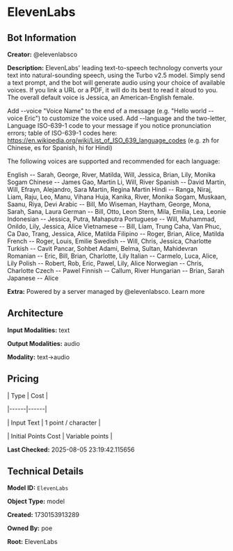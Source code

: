 # ElevenLabs

## Bot Information

**Creator:** @elevenlabsco

**Description:** ElevenLabs' leading text-to-speech technology converts your text into natural-sounding speech, using the Turbo v2.5 model. Simply send a text prompt, and the bot will generate audio using your choice of available voices. If you link a URL or a PDF, it will do its best to read it aloud to you. The overall default voice is Jessica, an American-English female.

Add --voice "Voice Name" to the end of a message (e.g. "Hello world --voice Eric") to customize the voice used. Add --language and the two-letter, Language ISO-639-1 code to your message if you notice pronunciation errors; table of ISO-639-1 codes here: https://en.wikipedia.org/wiki/List_of_ISO_639_language_codes (e.g. zh for Chinese, es for Spanish, hi for Hindi)

The following voices are supported and recommended for each language:

English -- Sarah, George, River, Matilda, Will, Jessica, Brian, Lily, Monika Sogam
Chinese -- James Gao, Martin Li, Will, River
Spanish -- David Martin, Will, Efrayn, Alejandro, Sara Martin, Regina Martin
Hindi -- Ranga, Niraj, Liam, Raju, Leo, Manu, Vihana Huja, Kanika, River, Monika Sogam, Muskaan, Saanu, Riya, Devi
Arabic -- Bill, Mo Wiseman, Haytham, George, Mona, Sarah, Sana, Laura
German -- Bill, Otto, Leon Stern, Mila, Emilia, Lea, Leonie
Indonesian -- Jessica, Putra, Mahaputra
Portuguese -- Will, Muhammad, Onildo, Lily, Jessica, Alice
Vietnamese -- Bill, Liam, Trung Caha, Van Phuc, Ca Dao, Trang, Jessica, Alice, Matilda
Filipino -- Roger, Brian, Alice, Matilda
French -- Roger, Louis, Emilie
Swedish -- Will, Chris, Jessica, Charlotte
Turkish -- Cavit Pancar, Sohbet Adami, Belma, Sultan, Mahidevran
Romanian -- Eric, Bill, Brian, Charlotte, Lily
Italian -- Carmelo, Luca, Alice, Lily
Polish -- Robert, Rob, Eric, Pawel, Lily, Alice
Norwegian -- Chris, Charlotte
Czech -- Pawel
Finnish -- Callum, River
Hungarian -- Brian, Sarah
Japanese -- Alice

**Extra:** Powered by a server managed by @elevenlabsco. Learn more


## Architecture

**Input Modalities:** text

**Output Modalities:** audio

**Modality:** text->audio


## Pricing

| Type | Cost |

|------|------|

| Input Text | 1 point / character |

| Initial Points Cost | Variable points |


**Last Checked:** 2025-08-05 23:19:42.115656


## Technical Details

**Model ID:** `ElevenLabs`

**Object Type:** model

**Created:** 1730153913289

**Owned By:** poe

**Root:** ElevenLabs

